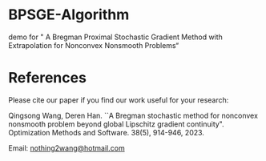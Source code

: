 # BPSGE-Algorithm
demo for " A Bregman Proximal Stochastic Gradient Method with Extrapolation for Nonconvex Nonsmooth Problems“


# References
Please cite our paper if you find our work useful for your research:

Qingsong Wang, Deren Han. ``A Bregman stochastic method for nonconvex nonsmooth problem beyond global Lipschitz gradient continuity".  Optimization Methods and Software. 38(5), 914-946, 2023.

Email: nothing2wang@hotmail.com
